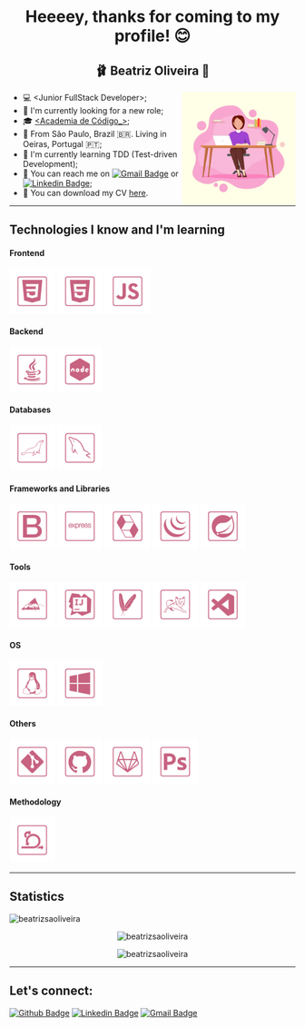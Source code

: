 <p align="center">
  <h1 align="center">  Heeeey, thanks for coming to my profile! 😊 </h1>
  <h2 align="center">  🩰 Beatriz Oliveira 👑 </h2>
</p>

<img align="right" src="https://github.com/beatrizsaoliveira/beatrizsaoliveira/blob/main/images/female-dev.webp" height="200px"/>

-   💻 &lt;Junior FullStack Developer&gt;;
-   🤝 I'm currently looking for a new role;
-   🎓 [<Academia de Código\_>](https://www.academiadecodigo.org/ '<Academia de Código_>');
-   📍 From São Paulo, Brazil 🇧🇷. Living in Oeiras, Portugal 🇵🇹;
-   📝 I'm currently learning TDD (Test-driven Development);
-   📲 You can reach me on [![Gmail Badge](https://img.shields.io/badge/-Gmail-c14438?style=flat-square&logo=Gmail&logoColor=white&link=mailto:beatriz30soares@gmail.com)](mailto:beatriz30soares@gmail.com) or [![Linkedin Badge](https://img.shields.io/badge/-LinkedIn-blue?style=flat-square&logo=Linkedin&logoColor=white&link=https://www.linkedin.com/in/beatriz-dev/)](https://www.linkedin.com/in/beatriz-dev/);
-   📄 You can download my CV [here](https://github.com/beatrizsaoliveira/beatrizsaoliveira/blob/main/assets/CV_-_Beatriz_Oliveira_-_EN.pdf 'here').

---

## Technologies I know and I'm learning

#### Frontend

<p align="left">
<img src="https://github.com/beatrizsaoliveira/beatrizsaoliveira/blob/main/icons/css3.png" alt="CSS3" height="80px" title="CSS3"/>
<img src="https://github.com/beatrizsaoliveira/beatrizsaoliveira/blob/main/icons/html5.png" alt="HTML5" height="80px" title="HTML5"/>
<img src="https://github.com/beatrizsaoliveira/beatrizsaoliveira/blob/main/icons/javascript.png" alt="JavaScript" height="80px" title="JavaScript"/>
</p>

#### Backend

<p align="left">
<img src="https://github.com/beatrizsaoliveira/beatrizsaoliveira/blob/main/icons/java.png" alt="Java" height="80px" title="Java"/>
<img src="https://github.com/beatrizsaoliveira/beatrizsaoliveira/blob/main/icons/node.png" alt="Node.js" height="80px" title="Node.js"/>
</p>

#### Databases

<p align="left">
<img src="https://github.com/beatrizsaoliveira/beatrizsaoliveira/blob/main/icons/mariadb.png" alt="MariaDB" height="80px" title="MariaDB"/>
<img src="https://github.com/beatrizsaoliveira/beatrizsaoliveira/blob/main/icons/mysql.png" alt="MySQL" height="80px" title="MySQL"/>
</p>

#### Frameworks and Libraries

<p align="left">
<img src="https://github.com/beatrizsaoliveira/beatrizsaoliveira/blob/main/icons/bootstrap.png" alt="Bootstrap" height="80px" title="Bootstrap"/>
<img src="https://github.com/beatrizsaoliveira/beatrizsaoliveira/blob/main/icons/express.png" alt="Express" height="80px" title="Express"/>
<img src="https://github.com/beatrizsaoliveira/beatrizsaoliveira/blob/main/icons/hibernate.png" alt="Hibernate" height="80px" title="Hibernate"/>
<img src="https://github.com/beatrizsaoliveira/beatrizsaoliveira/blob/main/icons/jquery.png" alt="jQuery" height="80px" title="jQuery"/>
<img src="https://github.com/beatrizsaoliveira/beatrizsaoliveira/blob/main/icons/spring.png" alt="Spring" height="80px" title="Spring"/>
</p>

#### Tools

<p align="left">
<img src="https://github.com/beatrizsaoliveira/beatrizsaoliveira/blob/main/icons/ant.png" alt="Ant" height="80px" title="Ant"/>
<img src="https://github.com/beatrizsaoliveira/beatrizsaoliveira/blob/main/icons/intellij.png" alt="IntelliJ Idea" height="80px" title="IntelliJ Idea"/>
<img src="https://github.com/beatrizsaoliveira/beatrizsaoliveira/blob/main/icons/maven.png" alt="Maven" height="80px" title="Maven"/>
<img src="https://github.com/beatrizsaoliveira/beatrizsaoliveira/blob/main/icons/tomcat.png" alt="Tomcat" height="80px" title="Tomcat"/>
<img src="https://github.com/beatrizsaoliveira/beatrizsaoliveira/blob/main/icons/visualstudiocode.png" alt="Visual Studio Code" height="80px" title="Visual Studio Code"/>
</p>

#### OS

<p align="left">
<img src="https://github.com/beatrizsaoliveira/beatrizsaoliveira/blob/main/icons/linux.png" alt="Linux" height="80px" title="Linux"/>
<img src="https://github.com/beatrizsaoliveira/beatrizsaoliveira/blob/main/icons/windows.png" alt="Windows" height="80px" title="Windows"/>
</p>

#### Others

<p align="left">
<img src="https://github.com/beatrizsaoliveira/beatrizsaoliveira/blob/main/icons/git.png" alt="Git" height="80px" title="Git"/>
<img src="https://github.com/beatrizsaoliveira/beatrizsaoliveira/blob/main/icons/github.png" alt="GitHub" height="80px" title="GitHub"/>
<img src="https://github.com/beatrizsaoliveira/beatrizsaoliveira/blob/main/icons/gitlab.png" alt="GitLab" height="80px" title="GitLab"/>
<img src="https://github.com/beatrizsaoliveira/beatrizsaoliveira/blob/main/icons/photoshop.png" alt="Photoshop" height="80px" title="Photoshop"/>
</p>

#### Methodology

<p align="left">
<img src="https://github.com/beatrizsaoliveira/beatrizsaoliveira/blob/main/icons/scrum.png" alt="Scrum" height="80px" title="Scrum"/>
</p>

---

## Statistics

<p align="left"> <img src="https://komarev.com/ghpvc/?username=beatrizsaoliveira&color=c7637f" alt="beatrizsaoliveira" /></p>
<p align="center"><img src="https://github-readme-stats.vercel.app/api?username=beatrizsaoliveira&include_all_commits=true&count_private=true&custom_title=Beatriz's GitHub Stats&show_icons=true&title_color=c7637f&text_color=697578&icon_color=c7637f&bg_color=fed5d1" alt="beatrizsaoliveira" /></p>
<p align="center"><img src="https://github-readme-stats.vercel.app/api/top-langs/?username=beatrizsaoliveira&layout=compact&langs_count=8&title_color=c7637f&text_color=697578&bg_color=fed5d1" alt="beatrizsaoliveira" /></p>

---

## Let's connect:

[![Github Badge](https://img.shields.io/badge/-Github-000?style=flat-square&logo=Github&logoColor=white&link=https://github.com/beatrizsaoliveira)](https://github.com/beatrizsaoliveira)
[![Linkedin Badge](https://img.shields.io/badge/-LinkedIn-blue?style=flat-square&logo=Linkedin&logoColor=white&link=https://www.linkedin.com/in/beatriz-dev/)](https://www.linkedin.com/in/beatriz-dev/)
[![Gmail Badge](https://img.shields.io/badge/-Gmail-c14438?style=flat-square&logo=Gmail&logoColor=white&link=mailto:beatriz30soares@gmail.com)](mailto:beatriz30soares@gmail.com)
